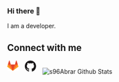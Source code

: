 ### Hi there 👋
I am a developer.

## Connect with me
<a href="https://gitlab.com/s96Abrar">
  <img alt="s96Abrar | GitLab" align="left" width="26px" style="margin-right:15px" src="https://raw.githubusercontent.com/s96Abrar/s96Abrar/master/gitlab.svg" />
</a>
<a href="https://github.com/s96Abrar">
  <img alt="s96Abrar | GitHub" align="left" width="26px" style="margin-right:15px" src="https://raw.githubusercontent.com/github/explore/78df643247d429f6cc873026c0622819ad797942/topics/github/github.png" />
</a>

<br/>

<img align="left" alt="s96Abrar Github Stats" src="https://github-readme-stats.vercel.app/api?username=s96Abrar&show_icons=true&hide_border=true" />
<!--
**s96Abrar/s96Abrar** is a ✨ _special_ ✨ repository because its `README.md` (this file) appears on your GitHub profile.

Here are some ideas to get you started:

- 🔭 I’m currently working on ...
- 🌱 I’m currently learning ...
- 👯 I’m looking to collaborate on ...
- 🤔 I’m looking for help with ...
- 💬 Ask me about ...
- 📫 How to reach me: ...
- 😄 Pronouns: ...
- ⚡ Fun fact: ...
-->
